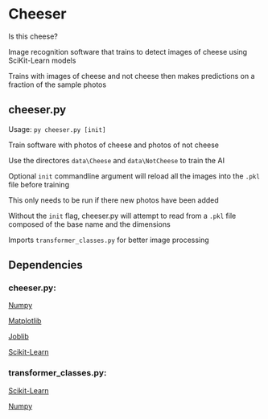 # Cheeser

Is this cheese?

Image recognition software that trains to detect images of cheese using SciKit-Learn models

Trains with images of cheese and not cheese then makes predictions on a fraction of the sample photos

## cheeser.py

Usage: `py cheeser.py [init]`

Train software with photos of cheese and photos of not cheese

Use the directores `data\Cheese` and `data\NotCheese` to train the AI

Optional `init` commandline argument will reload all the images into the `.pkl` file before training

This only needs to be run if there new photos have been added

Without the `init` flag, cheeser.py will attempt to read from a `.pkl` file composed of the base name and the dimensions

Imports `transformer_classes.py` for better image processing

## Dependencies

### cheeser.py:

[Numpy](https://pypi.org/project/numpy/)

[Matplotlib](https://pypi.org/project/matplotlib/)

[Joblib](https://pypi.org/project/joblib/)

[Scikit-Learn](https://pypi.org/project/scikit-learn/)

### transformer_classes.py:

[Scikit-Learn](https://pypi.org/project/scikit-learn/)

[Numpy](https://pypi.org/project/numpy/)
